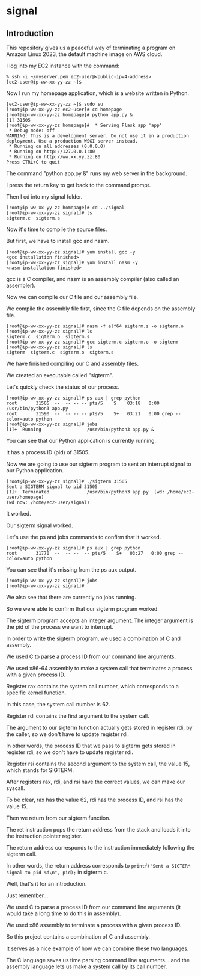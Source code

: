 # signal

## Introduction

This repository gives us a peaceful way of terminating a program on Amazon Linux 2023, the default machine image on AWS cloud.

I log into my EC2 instance with the command:

    % ssh -i ~/myserver.pem ec2-user@<public-ipv4-address>
    [ec2-user@ip-ww-xx-yy-zz ~]$

Now I run my homepage application, which is a website written in Python.

    [ec2-user@ip-ww-xx-yy-zz ~]$ sudo su
    [root@ip-ww-xx-yy-zz ec2-user]# cd homepage
    [root@ip-ww-xx-yy-zz homepage]# python app.py &
    [1] 31505
    [root@ip-ww-xx-yy-zz homepage]#  * Serving Flask app 'app'
     * Debug mode: off
    WARNING: This is a development server. Do not use it in a production deployment. Use a production WSGI server instead.
     * Running on all addresses (0.0.0.0)
     * Running on http://127.0.0.1:80
     * Running on http://ww.xx.yy.zz:80
    Press CTRL+C to quit

The command "python app.py &" runs my web server in the background.

I press the return key to get back to the command prompt.

Then I cd into my signal folder.

    [root@ip-ww-xx-yy-zz homepage]# cd ../signal
    [root@ip-ww-xx-yy-zz signal]# ls
    sigterm.c  sigterm.s

Now it's time to compile the source files.

But first, we have to install gcc and nasm.

    [root@ip-ww-xx-yy-zz signal]# yum install gcc -y
    <gcc installation finished>
    [root@ip-ww-xx-yy-zz signal]# yum install nasm -y
    <nasm installation finished>

gcc is a C compiler, and nasm is an assembly compiler (also called an assembler).

Now we can compile our C file and our assembly file.

We compile the assembly file first, since the C file depends on the assembly file.

    [root@ip-ww-xx-yy-zz signal]# nasm -f elf64 sigterm.s -o sigterm.o
    [root@ip-ww-xx-yy-zz signal]# ls
    sigterm.c  sigterm.o  sigterm.s
    [root@ip-ww-xx-yy-zz signal]# gcc sigterm.c sigterm.o -o sigterm
    [root@ip-ww-xx-yy-zz signal]# ls
    sigterm  sigterm.c  sigterm.o  sigterm.s

We have finished compiling our C and assembly files.

We created an executable called "sigterm".

Let's quickly check the status of our process.

    [root@ip-ww-xx-yy-zz signal]# ps aux | grep python
    root       31505  --  -- -- -- pts/5    S    03:18   0:00 /usr/bin/python3 app.py
    root       31590  --  -- -- -- pts/5    S+   03:21   0:00 grep --color=auto python
    [root@ip-ww-xx-yy-zz signal]# jobs
    [1]+  Running                 /usr/bin/python3 app.py &

You can see that our Python application is currently running.

It has a process ID (pid) of 31505.

Now we are going to use our sigterm program to sent an interrupt signal to our Python application.

    [root@ip-ww-xx-yy-zz signal]# ./sigterm 31505
    Sent a SIGTERM signal to pid 31505
    [1]+  Terminated              /usr/bin/python3 app.py  (wd: /home/ec2-user/homepage)
    (wd now: /home/ec2-user/signal)

It worked.

Our sigterm signal worked.

Let's use the ps and jobs commands to confirm that it worked.

    [root@ip-ww-xx-yy-zz signal]# ps aux | grep python
    root       31770  --  -- --  -- pts/5    S+   03:27   0:00 grep --color=auto python

You can see that it's missing from the ps aux output.

    [root@ip-ww-xx-yy-zz signal]# jobs
    [root@ip-ww-xx-yy-zz signal]#

We also see that there are currently no jobs running.

So we were able to confirm that our sigterm program worked.

The sigterm program accepts an integer argument. The integer argument is the pid of the process we want to interrupt.

In order to write the sigterm program, we used a combination of C and assembly.

We used C to parse a process ID from our command line arguments.

We used x86-64 assembly to make a system call that terminates a process with a given process ID.

Register rax contains the system call number, which corresponds to a specific kernel function.

In this case, the system call number is 62.

Register rdi contains the first argument to the system call.

The argument to our sigterm function actually gets stored in register rdi, by the caller, so we don't have to update register rdi.

In other words, the process ID that we pass to sigterm gets stored in register rdi, so we don't have to update register rdi.

Register rsi contains the second argument to the system call, the value 15, which stands for SIGTERM.

After registers rax, rdi, and rsi have the correct values, we can make our syscall.

To be clear, rax has the value 62, rdi has the process ID, and rsi has the value 15.

Then we return from our sigterm function.

The ret instruction pops the return address from the stack and loads it into the instruction pointer register.

The return address corresponds to the instruction immediately following the sigterm call.

In other words, the return address corresponds to `printf("Sent a SIGTERM signal to pid %d\n", pid);` in sigterm.c.

Well, that's it for an introduction.

Just remember...

We used C to parse a process ID from our command line arguments (it would take a long time to do this in assembly).

We used x86 assembly to terminate a process with a given process ID.

So this project contains a combination of C and assembly.

It serves as a nice example of how we can combine these two languages.

The C language saves us time parsing command line arguments... and the assembly language lets us make a system call by its call number.
